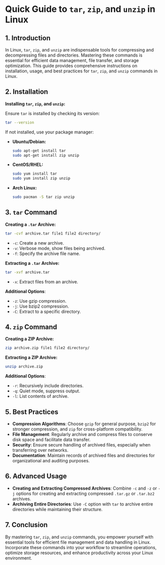 # Quick Guide to `tar`, `zip`, and `unzip` in Linux

## 1. Introduction

In Linux, `tar`, `zip`, and `unzip` are indispensable tools for compressing and decompressing files and directories. Mastering these commands is essential for efficient data management, file transfer, and storage optimization. This guide provides comprehensive instructions on installation, usage, and best practices for `tar`, `zip`, and `unzip` commands in Linux.

## 2. Installation

**Installing `tar`, `zip`, and `unzip`:**

Ensure `tar` is installed by checking its version:
```bash
tar --version
```
If not installed, use your package manager:
- **Ubuntu/Debian:**
  ```bash
  sudo apt-get install tar
  sudo apt-get install zip unzip
  ```
- **CentOS/RHEL:**
  ```bash
  sudo yum install tar
  sudo yum install zip unzip
  ```
- **Arch Linux:**
  ```bash
  sudo pacman -S tar zip unzip
  ```

## 3. `tar` Command

**Creating a `.tar` Archive:**
```bash
tar -cvf archive.tar file1 file2 directory/
```
- `-c`: Create a new archive.
- `-v`: Verbose mode, show files being archived.
- `-f`: Specify the archive file name.

**Extracting a `.tar` Archive:**
```bash
tar -xvf archive.tar
```
- `-x`: Extract files from an archive.

**Additional Options**:
- `-z`: Use gzip compression.
- `-j`: Use bzip2 compression.
- `-C`: Extract to a specific directory.

## 4. `zip` Command

**Creating a ZIP Archive:**
```bash
zip archive.zip file1 file2 directory/
```

**Extracting a ZIP Archive:**
```bash
unzip archive.zip
```

**Additional Options**:
- `-r`: Recursively include directories.
- `-q`: Quiet mode, suppress output.
- `-l`: List contents of archive.

## 5. Best Practices

- **Compression Algorithms**: Choose `gzip` for general purpose, `bzip2` for stronger compression, and `zip` for cross-platform compatibility.
- **File Management**: Regularly archive and compress files to conserve disk space and facilitate data transfer.
- **Security**: Ensure secure handling of archived files, especially when transferring over networks.
- **Documentation**: Maintain records of archived files and directories for organizational and auditing purposes.

## 6. Advanced Usage

- **Creating and Extracting Compressed Archives**: Combine `-c` and `-z` or `-j` options for creating and extracting compressed `.tar.gz` or `.tar.bz2` archives.
- **Archiving Entire Directories**: Use `-C` option with `tar` to archive entire directories while maintaining their structure.

## 7. Conclusion

By mastering `tar`, `zip`, and `unzip` commands, you empower yourself with essential tools for efficient file management and data handling in Linux. Incorporate these commands into your workflow to streamline operations, optimize storage resources, and enhance productivity across your Linux environment.
